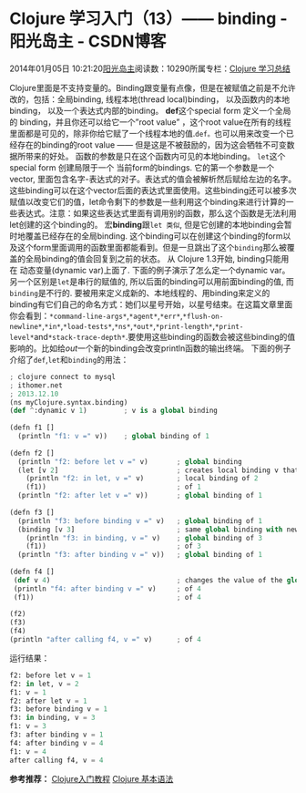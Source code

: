 
# Clojure 学习入门（13）—— binding - 阳光岛主 - CSDN博客

2014年01月05日 10:21:20[阳光岛主](https://me.csdn.net/sunboy_2050)阅读数：10290所属专栏：[Clojure 学习总结](https://blog.csdn.net/column/details/learn-clojure.html)



Clojure里面是不支持变量的。Binding跟变量有点像，但是在被赋值之前是不允许改的，包括：全局binding, 线程本地(thread local)binding， 以及函数内的本地binding， 以及一个表达式内部的binding。
**def**这个special form 定义一个全局的 binding，并且你还可以给它一个”root value” ，这个root value在所有的线程里面都是可见的，除非你给它赋了一个线程本地的值.`def。`也可以用来改变一个已经存在的binding的root value —— 但是这是不被鼓励的，因为这会牺牲不可变数据所带来的好处。
函数的参数是只在这个函数内可见的本地binding。
`let`这个special form 创建局限于一个 当前form的bindings. 它的第一个参数是一个vector, 里面包含名字-表达式的对子。表达式的值会被解析然后赋给左边的名字。这些binding可以在这个vector后面的表达式里面使用。这些binding还可以被多次赋值以改变它们的值，let命令剩下的参数是一些利用这个binding来进行计算的一些表达式。注意：如果这些表达式里面有调用别的函数，那么这个函数是无法利用let创建的这个binding的。
宏**binding**跟`let 类似`, 但是它创建的本地binding会暂时地覆盖已经存在的全局binding. 这个binding可以在创建这个binding的form以及这个form里面调用的函数里面都能看到。但是一旦跳出了这个`binding`那么被覆盖的全局binding的值会回复到之前的状态。
从 Clojure 1.3开始, binding只能用在 动态变量(dynamic var)上面了. 下面的例子演示了怎么定一个dynamic var。另一个区别是`let`是串行的赋值的, 所以后面的binding可以用前面binding的值, 而`binding`是不行的.
要被用来定义成新的、本地线程的、用binding来定义的binding有它们自己的命名方式：她们以星号开始，以星号结束。在这篇文章里面你会看到：`*command-line-args*`,`*agent*`,`*err*`,`*flush-on-newline*`,`*in*`,`*load-tests*`,`*ns*`,`*out*`,`*print-length*`,`*print-level*`and`*stack-trace-depth*`.要使用这些binding的函数会被这些binding的值影响的。比如给*out*一个新的binding会改变println函数的输出终端。
下面的例子介绍了`def`,`let`和`binding`的用法：

```python
; clojure connect to mysql
; ithomer.net
; 2013.12.10
(ns myClojure.syntax.binding)
(def ^:dynamic v 1)         ; v is a global binding
 
(defn f1 []
  (println "f1: v =" v))    ; global binding of 1
 
(defn f2 []
  (println "f2: before let v =" v)       ; global binding
  (let [v 2]                             ; creates local binding v that shadows global one
    (println "f2: in let, v =" v)        ; local binding of 2
    (f1))                                ; of 1
  (println "f2: after let v =" v))       ; global binding of 1
 
(defn f3 []
  (println "f3: before binding v =" v)   ; global binding of 1
  (binding [v 3]                         ; same global binding with new, temporary value
    (println "f3: in binding, v =" v)    ; global binding of 3
    (f1))                                ; of 3
  (println "f3: after binding v =" v))   ; global binding of 1
 
(defn f4 []
 (def v 4)                               ; changes the value of the global binding
 (println "f4: after binding v =" v)     ; of 4
 (f1))                                   ; of 4
 
(f2)
(f3)
(f4)
(println "after calling f4, v =" v)      ; of 4
```

运行结果：

```python
f2: before let v = 1
f2: in let, v = 2
f1: v = 1
f2: after let v = 1
f3: before binding v = 1
f3: in binding, v = 3
f1: v = 3
f3: after binding v = 1
f4: after binding v = 4
f1: v = 4
after calling f4, v = 4
```

**参考推荐：**
[Clojure入门教程](http://xumingming.sinaapp.com/302/clojure-functional-programming-for-the-jvm-clojure-tutorial/)
[Clojure 基本语法](http://www.cnblogs.com/fxjwind/archive/2013/01/22/2871860.html)



